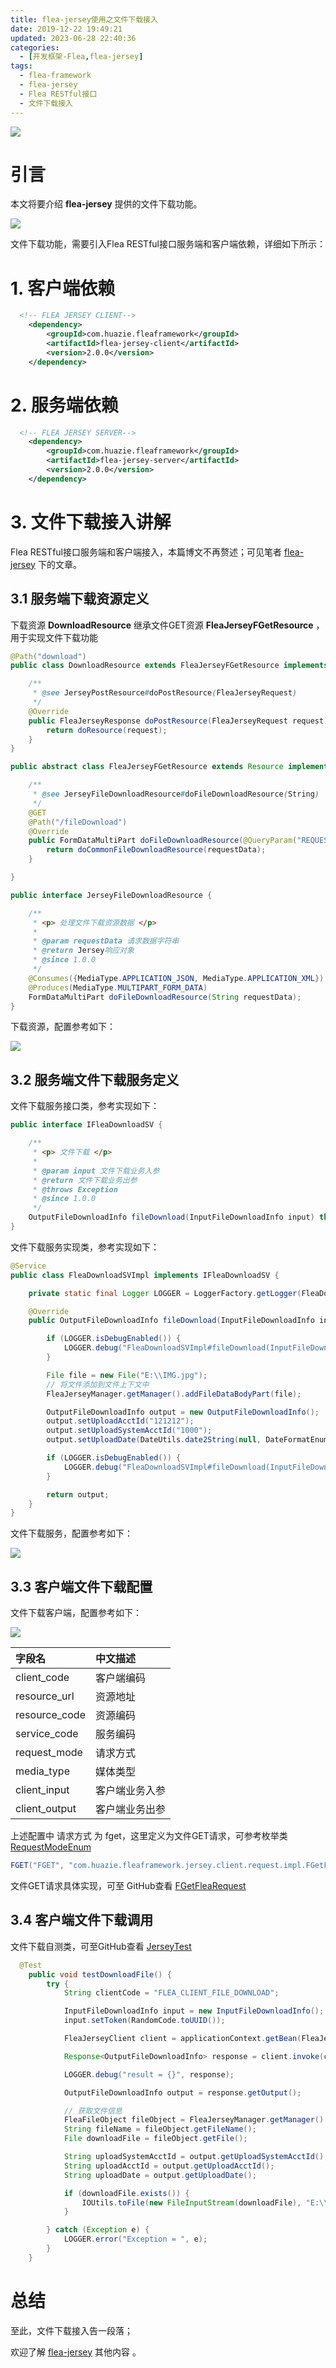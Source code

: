 ```yaml
---
title: flea-jersey使用之文件下载接入
date: 2019-12-22 19:49:21
updated: 2023-06-28 22:40:36
categories:
  - [开发框架-Flea,flea-jersey]
tags:
  - flea-framework
  - flea-jersey
  - Flea RESTful接口
  - 文件下载接入
---
```


![](/images/flea-logo.png)


# 引言
本文将要介绍 **flea-jersey** 提供的文件下载功能。

<!-- more -->

[![](/images/flea-framework.png)](https://github.com/Huazie/flea-framework)

文件下载功能，需要引入Flea RESTful接口服务端和客户端依赖，详细如下所示：

# 1. 客户端依赖
```xml
  <!-- FLEA JERSEY CLIENT-->
    <dependency>
        <groupId>com.huazie.fleaframework</groupId>
        <artifactId>flea-jersey-client</artifactId>
        <version>2.0.0</version>
    </dependency>
```

# 2. 服务端依赖
```xml
  <!-- FLEA JERSEY SERVER-->
    <dependency>
        <groupId>com.huazie.fleaframework</groupId>
        <artifactId>flea-jersey-server</artifactId>
        <version>2.0.0</version>
    </dependency>
```

# 3. 文件下载接入讲解
Flea RESTful接口服务端和客户端接入，本篇博文不再赘述；可见笔者 [flea-jersey](/categories/开发框架-Flea/flea-jersey/) 下的文章。

## 3.1 服务端下载资源定义
下载资源 **DownloadResource** 继承文件GET资源 **FleaJerseyFGetResource** ，用于实现文件下载功能
```java
@Path("download")
public class DownloadResource extends FleaJerseyFGetResource implements JerseyPostResource {

    /**
     * @see JerseyPostResource#doPostResource(FleaJerseyRequest)
     */
    @Override
    public FleaJerseyResponse doPostResource(FleaJerseyRequest request) {
        return doResource(request);
    }
}
```

```java
public abstract class FleaJerseyFGetResource extends Resource implements JerseyFileDownloadResource {

    /**
     * @see JerseyFileDownloadResource#doFileDownloadResource(String)
     */
    @GET
    @Path("/fileDownload")
    @Override
    public FormDataMultiPart doFileDownloadResource(@QueryParam("REQUEST") String requestData) {
        return doCommonFileDownloadResource(requestData);
    }

}
```

```java
public interface JerseyFileDownloadResource {

    /**
     * <p> 处理文件下载资源数据 </p>
     *
     * @param requestData 请求数据字符串
     * @return Jersey响应对象
     * @since 1.0.0
     */
    @Consumes({MediaType.APPLICATION_JSON, MediaType.APPLICATION_XML})
    @Produces(MediaType.MULTIPART_FORM_DATA)
    FormDataMultiPart doFileDownloadResource(String requestData);
}
```
下载资源，配置参考如下：

![](flea-jersey-resource.png)

## 3.2 服务端文件下载服务定义
文件下载服务接口类，参考实现如下：

```java
public interface IFleaDownloadSV {

    /**
     * <p> 文件下载 </p>
     *
     * @param input 文件下载业务入参
     * @return 文件下载业务出参
     * @throws Exception
     * @since 1.0.0
     */
    OutputFileDownloadInfo fileDownload(InputFileDownloadInfo input) throws Exception;
}
```
文件下载服务实现类，参考实现如下：

```java
@Service
public class FleaDownloadSVImpl implements IFleaDownloadSV {

    private static final Logger LOGGER = LoggerFactory.getLogger(FleaDownloadSVImpl.class);

    @Override
    public OutputFileDownloadInfo fileDownload(InputFileDownloadInfo input) throws Exception {

        if (LOGGER.isDebugEnabled()) {
            LOGGER.debug("FleaDownloadSVImpl#fileDownload(InputFileDownloadInfo) Start");
        }

        File file = new File("E:\\IMG.jpg");
        // 将文件添加到文件上下文中
        FleaJerseyManager.getManager().addFileDataBodyPart(file);

        OutputFileDownloadInfo output = new OutputFileDownloadInfo();
        output.setUploadAcctId("121212");
        output.setUploadSystemAcctId("1000");
        output.setUploadDate(DateUtils.date2String(null, DateFormatEnum.YYYYMMDDHHMMSS));

        if (LOGGER.isDebugEnabled()) {
            LOGGER.debug("FleaDownloadSVImpl#fileDownload(InputFileDownloadInfo) End");
        }

        return output;
    }
}
```
文件下载服务，配置参考如下：

![](flea-jersey-res-service.png)

## 3.3 客户端文件下载配置
文件下载客户端，配置参考如下：

![](flea-jersey-res-client.png)

|   字段名                |    中文描述        |
|:------------------------|:----------------------|
|client_code          | 客户端编码          |
|resource_url        | 资源地址             |
|resource_code     | 资源编码            |
|service_code        | 服务编码             |
|request_mode      | 请求方式       |
|media_type          | 媒体类型            |
|client_input        |  客户端业务入参  |
|client_output      |  客户端业务出参  |

上述配置中 请求方式 为 fget，这里定义为文件GET请求，可参考枚举类 [RequestModeEnum](https://github.com/Huazie/flea-framework/blob/dev/flea-jersey/flea-jersey-client/src/main/java/com/huazie/fleaframework/jersey/client/request/RequestModeEnum.java)

```java
FGET("FGET", "com.huazie.fleaframework.jersey.client.request.impl.FGetFleaRequest", "文件GET请求")
```
文件GET请求具体实现，可至 GitHub查看 [FGetFleaRequest](https://github.com/Huazie/flea-framework/blob/dev/flea-jersey/flea-jersey-client/src/main/java/com/huazie/fleaframework/jersey/client/request/impl/FGetFleaRequest.java)

## 3.4 客户端文件下载调用
文件下载自测类，可至GitHub查看 [JerseyTest](https://github.com/Huazie/flea-framework/blob/dev/flea-jersey/flea-jersey-client/src/test/java/com/huazie/fleaframework/jersey/client/resource/JerseyTest.java)

```java
  @Test
    public void testDownloadFile() {
        try {
            String clientCode = "FLEA_CLIENT_FILE_DOWNLOAD";

            InputFileDownloadInfo input = new InputFileDownloadInfo();
            input.setToken(RandomCode.toUUID());

            FleaJerseyClient client = applicationContext.getBean(FleaJerseyClient.class);

            Response<OutputFileDownloadInfo> response = client.invoke(clientCode, input, OutputFileDownloadInfo.class);

            LOGGER.debug("result = {}", response);

            OutputFileDownloadInfo output = response.getOutput();

            // 获取文件信息
            FleaFileObject fileObject = FleaJerseyManager.getManager().getFileObject();
            String fileName = fileObject.getFileName();
            File downloadFile = fileObject.getFile();

            String uploadSystemAcctId = output.getUploadSystemAcctId();
            String uploadAcctId = output.getUploadAcctId();
            String uploadDate = output.getUploadDate();

            if (downloadFile.exists()) {
                IOUtils.toFile(new FileInputStream(downloadFile), "E:\\" + uploadDate + "_" + uploadSystemAcctId + "_" + uploadAcctId + "_" + fileName);
            }

        } catch (Exception e) {
            LOGGER.error("Exception = ", e);
        }
    }
```

# 总结

至此，文件下载接入告一段落； 

欢迎了解  [flea-jersey](/categories/开发框架-Flea/flea-jersey/)  其他内容 。
